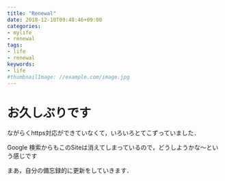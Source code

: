 ```yaml
---
title: "Renewal"
date: 2018-12-10T09:48:46+09:00
categories:
- mylife
- renewal
tags:
- life
- renewal
keywords:
- life
#thumbnailImage: //example.com/image.jpg
---
```


<!--more-->

# お久しぶりです

ながらくhttps対応ができていなくて，いろいろとてこずっていました．

Google 検索からもこのSiteは消えてしまっているので，どうしようかな～という感じです

まあ，自分の備忘録的に更新をしていきます．

